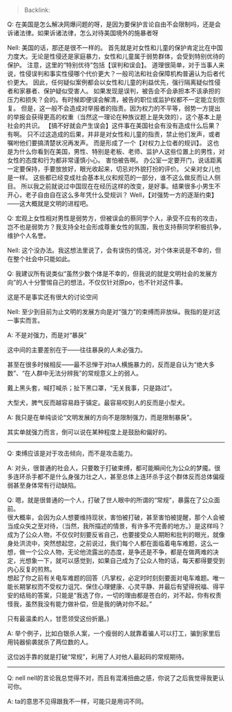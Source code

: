 > Backlink: 

Q: 在美国是怎么解决网爆问题的呀，是因为要保护言论自由不会限制吗，还是会诉诸法律。如果诉诸法律，怎么对待美国境外的施暴者呀

Nell: 美国的话，那还是很不一样的。 首先就是对女性和儿童的保护肯定比在中国力度大。无论是性侵还是家庭暴力，女性和儿童属于弱势群体，会受到特别优待的保护。 注意，这里的“特别优待”包括【误判和误会】。 道理很简单，对于当事人来说，性侵误判和事实性侵哪个代价更大？一般司法和社会保障机构普遍认为后者代价更大。 因此，任何疑似案例都会以女性和儿童的利益优先，强行隔离疑似性侵者和家暴者、保护疑似受害人。 如果发现是误判，被告会不会承担本不该承担的压力和损失？会的。有时候即便误会解清，被告的职位或监护权都不一定能立刻恢复。 但是，这一般不会造成对举报者的指责。因为权力的不平等，弱势一方提出的举报会获得更高的权重（当然这一理论在种族议题上是失效的），这个基本上是社会的共识。 【搞不好就会产生误会】这件事在美国社会有没有造成什么后果？有啊。 只不过这造成的后果，并非是对女性和儿童的指责，禁止他们发声，或者嘱咐他们要搞清楚状况再发声。 而是形成了一个【对权力上位者的规训】。 这也是为什么你看到在美国，男性、特别是老板、老师、监护人这些位置上的男性，对女性的态度和行为都非常谨慎小心。 害怕被告啊。 办公室一定要开门，说话距离一定要保持，手要放放好，眼光收起来，切忌对外貌打扮的评价。 父亲对女儿也是一样。 这些都已经变成社会基本礼仪和规范的一部分，谁不这么做反而让人侧目。 所以我之前就说过中国现在在经历这样的改变，是好事。结果很多小男生不开心，老子自由自在这么多年凭什么受规训？ Well，【对强势一方的逐渐约束】——这大概就是文明的进程吧。

Q: 宏观上女性相对男性是弱势方，但被误会的蔡同学个人，承受不应有的攻击，岂不也是弱势方？我支持全社会形成尊重女性的氛围，我也支持蔡同学积极抗争，维护个人名誉。

Nell: 这个没办法。我这想法里说了，会有误伤的情况，对个体来说是不幸的，但在整个社会中只能如此。

Q: 我建议所有说类似“虽然少数个体是不幸的，但我说的就是文明社会的发展方向”的人十分警惕自己的想法，不仅仅针对原po，也不针对这件事。

这是不是事实还有很大的讨论空间

Nell: 至少到目前为止文明的发展方向是对“强力”的束缚而非放纵。我指的是对这一事实而言。

A: 不是对强力，而是对“暴戾”

这中间的主要差别在于——往往暴戾的人未必强力。  

甚至在很多时候相反——最不忌惮于对ta人横施暴力的，反而是自认为“绝大多数”、“在人群中无法分辨我”的常规意义上的弱人。  

戴上黑头套，喊打喊杀；扯下黑口罩，“无关我事，只是路过”。  

大型犬，脾气反而越容易趋于镇定。最容易咬到人的反而是小型犬。

A: 我只是在单纯谈论“文明发展的方向不是限制强力，而是限制暴戾”。  

其实单就强力而言，倒可以说在某种程度上是鼓励和偏好的。

---

Q: 束缚应该是对于攻击倾向，而不是攻击能力。

A: 对头，很普通的社会人，只要敢于打破束缚，都可能瞬间化为公众的梦魇。很多连环杀手都不是什么身强力壮之人，甚至总体上连环杀手这个群体反而总体偏瘦弱甚至身体常有行动缺陷。

Q: 嗯，就是很普通的一个人，打破了世人眼中的所谓的“常规”，暴露在了公众面前。  
很大概率，会因为众人想要维持现状，害怕被打破，甚至害怕被提醒，那个人会被当成众矢之至对待，（当然，我所描述的情景，有许多不完善的地方。）是这样吗？  
成为了公众人物，不仅仅时刻要反省自己，也要接受众人期盼和批判的眼光，就像身处洪流中，突然想起您，之前说过，我们每个人都在面临着电车难题，这么一想，做一个公众人物，无论他流露出的态度，是争还是不争，都是在做两难的决定，光想象一下，就可以感觉到，如果自己成为了公众人物的话，每天都得要受到内心反复的煎熬。  
想起了你之前有关电车难题的回答（凡掌权，必定时时刻刻要面对电车难题。唯一能长期掌权而不受权力诅咒、保住心理健康、心灵平静、并最后有望得祝福、得平安的结局的答案，只能是“我选了你，一切的理由都是苍白的，对不起，你有权责怪我，虽然我没有能力做补偿，但是我的确对你不起。”  

只有最温柔的人，甘愿领受这份折磨。)

A: 举个例子，比如白银杀人案，一个瘦弱的人就靠着骗人可以打工，骗到家里后用钝器偷袭就杀了两位数的人。  

这位凶手靠的就是打破“常规”，利用了人对他人最起码的常规期待。

---

Q: nell nell的言论我总觉得不对，而且有混淆扭曲之感，你说了之后我觉得我更认可你。

A: ta的意思不见得跟我不一样，可能只是用词不同。
